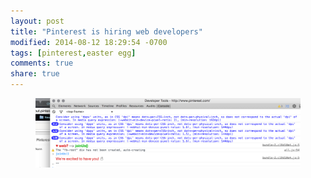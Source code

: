 ```yaml
---
layout: post
title: "Pinterest is hiring web developers"
modified: 2014-08-12 18:29:54 -0700
tags: [pinterest,easter egg]
comments: true
share: true
---
```


<figure>
<img src="/images/Screenshot 2014-08-12 18.21.46.png" />
</figure>